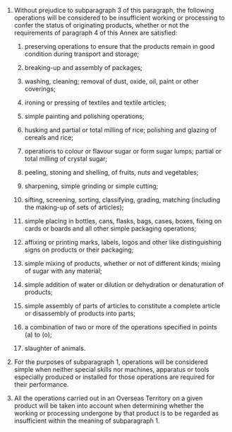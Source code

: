 1. Without prejudice to subparagraph 3 of this paragraph, the following operations will be considered to be insufficient working or processing to confer the status of originating products, whether or not the requirements of paragraph 4 of this Annex are satisfied:

   1. preserving operations to ensure that the products remain in good condition during transport and storage;

   2. breaking-up and assembly of packages;

   3. washing, cleaning; removal of dust, oxide, oil, paint or other coverings;

   4. ironing or pressing of textiles and textile articles;

   5. simple painting and polishing operations;

   6. husking and partial or total milling of rice; polishing and glazing of cereals and rice;

   7. operations to colour or flavour sugar or form sugar lumps; partial or total milling of crystal sugar;

   8. peeling, stoning and shelling, of fruits, nuts and vegetables;

   9. sharpening, simple grinding or simple cutting;

   10. sifting, screening, sorting, classifying, grading, matching (including the making-up of sets of articles);

   11. simple placing in bottles, cans, flasks, bags, cases, boxes, fixing on cards or boards and all other simple packaging operations;

   12. affixing or printing marks, labels, logos and other like distinguishing signs on products or their packaging;

   13. simple mixing of products, whether or not of different kinds; mixing of sugar with any material;

   14. simple addition of water or dilution or dehydration or denaturation of products;

   15. simple assembly of parts of articles to constitute a complete article or disassembly of products into parts;

   16. a combination of two or more of the operations specified in points (a) to (o);

   17. slaughter of animals.

2. For the purposes of subparagraph 1, operations will be considered simple when neither special skills nor machines, apparatus or tools especially produced or installed for those operations are required for their performance.

3. All the operations carried out in an Overseas Territory on a given product will be taken into account when determining whether the working or processing undergone by that product is to be regarded as insufficient within the meaning of subparagraph 1.
